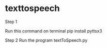 # texttospeech


Step 1

Run this command on terminal
pip install pyttsx3

Step 2
Run the program textToSpeech.py
